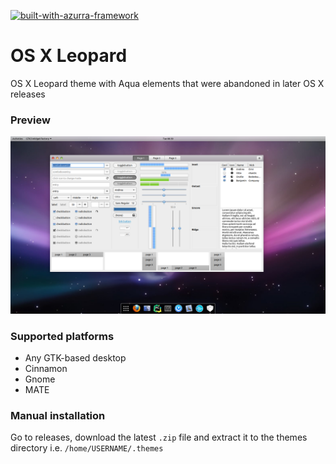 [![built-with-azurra-framework](https://github.com/B00merang-Project/Azurra_framework/raw/assets/azurra_framework_smaller.png)](https://github.com/B00merang-Project/Azurra_framework)

# OS X Leopard
OS X Leopard theme with Aqua elements that were abandoned in later OS X releases

### Preview
![os-x-leopard](https://github.com/B00merang-Project/gallery/raw/master/OS%20X%2010.5%20Leopard%20(3).png)

### Supported platforms
- Any GTK-based desktop
- Cinnamon
- Gnome
- MATE

### Manual installation
Go to releases, download the latest `.zip` file and extract it to the themes directory i.e. `/home/USERNAME/.themes`
